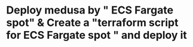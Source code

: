 # Deploy medusa by " ECS Fargate spot" & Create a "terraform script for ECS Fargate spot " and deploy it
